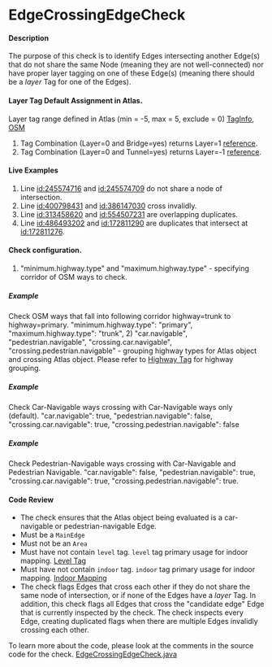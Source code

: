 # EdgeCrossingEdgeCheck

#### Description

The purpose of this check is to identify Edges intersecting another Edge(s) that do not share the same Node (meaning they are not well-connected) nor have proper layer tagging on one of these Edge(s) (meaning there should be a _layer_ Tag for one of the Edges).

#### Layer Tag Default Assignment in Atlas.
Layer tag range defined in Atlas (min = -5, max = 5, exclude = 0) [TagInfo](http://taginfo.openstreetmap.org/keys/layer#values), [OSM](http://wiki.openstreetmap.org/wiki/Layer")
1. Tag Combination (Layer=0 and Bridge=yes) returns Layer=1 [reference](https://github.com/osmlab/atlas/blob/f6fd9d008ac6383b833f8cdf8d91827a79f60648/src/main/java/org/openstreetmap/atlas/tags/LayerTag.java#L52).
2. Tag Combination (Layer=0 and Tunnel=yes) returns Layer=-1 [reference](https://github.com/osmlab/atlas/blob/f6fd9d008ac6383b833f8cdf8d91827a79f60648/src/main/java/org/openstreetmap/atlas/tags/LayerTag.java#L52).

#### Live Examples
1. Line [id:245574716](https://www.openstreetmap.org/way/245574716) and [id:245574709](https://www.openstreetmap.org/way/245574709) do not share a node of intersection.
2. Line [id:400798431](https://www.openstreetmap.org/way/400798431) and [id:386147030](https://www.openstreetmap.org/way/386147030) cross invalidly.
3. Line [id:313458620](https://www.openstreetmap.org/way/313458620) and [id:554507231](https://www.openstreetmap.org/way/554507231) are overlapping duplicates.
4. Line [id:486493202](https://www.openstreetmap.org/way/486493202) and [id:172811290](https://www.openstreetmap.org/way/172811290) are duplicates that intersect at [id:172811276](https://www.openstreetmap.org/way/172811276).

#### Check configuration.
1) "minimum.highway.type" and "maximum.highway.type" - specifying corridor of OSM ways to check.
##### Example 
Check OSM ways that fall into following corridor highway=trunk to highway=primary.
"minimum.highway.type": "primary",
"maximum.highway.type": "trunk",
2) "car.navigable", "pedestrian.navigable", "crossing.car.navigable", "crossing.pedestrian.navigable" - grouping highway types for Atlas object and crossing Atlas object. 
Please refer to [Highway Tag](https://github.com/osmlab/atlas/blob/dev/src/main/java/org/openstreetmap/atlas/tags/HighwayTag.java) for highway grouping.
##### Example 
Check Car-Navigable ways crossing with Car-Navigable ways only (default).
"car.navigable": true,
"pedestrian.navigable": false,
"crossing.car.navigable": true,
"crossing.pedestrian.navigable": false
##### Example
Check Pedestrian-Navigable ways crossing with Car-Navigable and Pedestrian Navigable.
"car.navigable": false,
"pedestrian.navigable": true,
"crossing.car.navigable": true,
"crossing.pedestrian.navigable": true.

#### Code Review
* The check ensures that the Atlas object being evaluated is a car-navigable or pedestrian-navigable Edge.
* Must be a `MainEdge`
* Must not be an `Area`
* Must have not contain `level` tag. `level` tag primary usage for indoor mapping. [Level Tag](https://wiki.openstreetmap.org/wiki/Key:level)
* Must have not contain `indoor` tag. `indoor` tag primary usage for indoor mapping. [Indoor Mapping](https://wiki.openstreetmap.org/wiki/Indoor_Mapping#Proposed_Tags)  
* The check flags Edges that cross each other if they do not share the same node of intersection, or if none of the Edges have a _layer_ Tag. In addition, this check flags all Edges that cross the "candidate edge" Edge that is currently inspected by the check. The check inspects every Edge, creating duplicated flags when there are multiple Edges invalidly crossing each other.

To learn more about the code, please look at the comments in the source code for the check.
[EdgeCrossingEdgeCheck.java](../../src/main/java/org/openstreetmap/atlas/checks/validation/intersections/EdgeCrossingEdgeCheck.java)